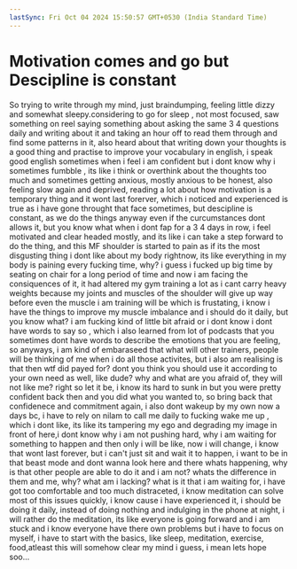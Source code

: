 ```yaml
---
lastSync: Fri Oct 04 2024 15:50:57 GMT+0530 (India Standard Time)
---
```

# Motivation comes and go but Descipline is constant 

 So trying to write through my mind, just braindumping, feeling little dizzy and somewhat sleepy.considering to go for sleep , not most focused, saw something on reel saying something about asking the same 3 4 questions daily and writing about it and taking an  hour off to read them through and find some patterns in it, also heard about that writing down your thoughts is a good thing and practise to improve your vocabulary in english, i speak good english sometimes when i feel i am confident but i dont know why i sometimes fumbble , its like i think or overthink about the thoughts too much and sometimes getting anxious, mostly anxious to be honest, also feeling slow again and deprived, reading a lot about how motivation is a temporary thing and it wont last forerver, which i noticed and experienced is true as i have gone throught that face sometimes, but descipline is constant, as we do the things anyway even if the curcumstances dont allows it, but you know what when i dont fap for a 3 4 days in row, i feel motivated and clear headed mostly, and its like i can take a step forward to do the thing, and this MF shoulder is started to pain as if its the most disgusting thing i dont like about my body rightnow, its like everything in my body is paining every fucking time, why? i guess i fucked up big time by seating on chair for a long period of time and now i am facing the consiquences of it, it had altered my gym training a lot as i cant carry heavy weights because my joints and muscles of the shoulder will give up way before even the muscle i am training will be which is frustating, i know i have the things to improve my muscle imbalance and i should do it daily, but you know what? i am fucking kind of little bit afraid or i dont know i dont have words to say so , which i also learned from lot of podcasts that you sometimes dont have words to describe the emotions that you are feeling, so anyways, i am kind of embaraseed that what will other trainers, people will be thinking of me when i do all those activites, but i also am realising is that then wtf did payed for? dont you think you should use it according to your own need as well, like dude? why and what are you afraid of, they will not like me? right so let it be, i know its hard to sunk in but you were pretty confident back then and you did what you wanted to, so bring back that confidenece and commitment again, i also dont wakeup by my own now a days bc, i have to rely on nilam to call me daily to fucking wake me up , which i dont like, its like its tampering my ego and degrading my image in front of here,i dont know why i am not pushing hard, why i am waiting for something to happen and then only i will be like, now i will change, i know that wont last forever, but i can't just sit and wait it to happen, i want to be in that beast mode and dont wanna look here and there whats happening, why is that other people are able to do it and i am not? whats the difference in them and me, why? what am i lacking? what is it that i am waiting for, i have got too comfortable and too much distraceted, i know meditation can solve most of this issues quickly, i know cause i have experienced it, i should be doing it daily, instead of doing nothing and indulging in the phone at night, i will rather do the meditation, its like everyone is going forward and i am stuck and i know everyone have there own problems but i have to focus on myself, i have to start with the basics, like sleep, meditation, exercise, food,atleast this will somehow clear my mind i guess, i mean lets hope soo...